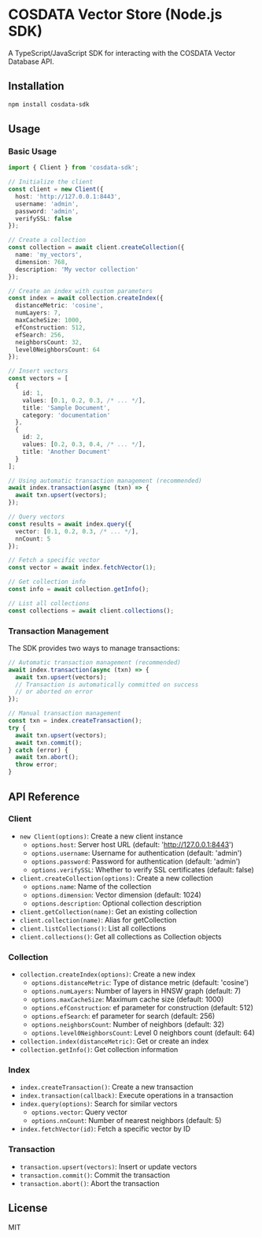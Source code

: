 # COSDATA Vector Store (Node.js SDK)

A TypeScript/JavaScript SDK for interacting with the COSDATA Vector Database API.

## Installation

```bash
npm install cosdata-sdk
```

## Usage

### Basic Usage

```typescript
import { Client } from 'cosdata-sdk';

// Initialize the client
const client = new Client({
  host: 'http://127.0.0.1:8443',
  username: 'admin',
  password: 'admin',
  verifySSL: false
});

// Create a collection
const collection = await client.createCollection({
  name: 'my_vectors',
  dimension: 768,
  description: 'My vector collection'
});

// Create an index with custom parameters
const index = await collection.createIndex({
  distanceMetric: 'cosine',
  numLayers: 7,
  maxCacheSize: 1000,
  efConstruction: 512,
  efSearch: 256,
  neighborsCount: 32,
  level0NeighborsCount: 64
});

// Insert vectors
const vectors = [
  { 
    id: 1, 
    values: [0.1, 0.2, 0.3, /* ... */],
    title: 'Sample Document',
    category: 'documentation'
  },
  { 
    id: 2, 
    values: [0.2, 0.3, 0.4, /* ... */],
    title: 'Another Document'
  }
];

// Using automatic transaction management (recommended)
await index.transaction(async (txn) => {
  await txn.upsert(vectors);
});

// Query vectors
const results = await index.query({
  vector: [0.1, 0.2, 0.3, /* ... */],
  nnCount: 5
});

// Fetch a specific vector
const vector = await index.fetchVector(1);

// Get collection info
const info = await collection.getInfo();

// List all collections
const collections = await client.collections();
```

### Transaction Management

The SDK provides two ways to manage transactions:

```typescript
// Automatic transaction management (recommended)
await index.transaction(async (txn) => {
  await txn.upsert(vectors);
  // Transaction is automatically committed on success
  // or aborted on error
});

// Manual transaction management
const txn = index.createTransaction();
try {
  await txn.upsert(vectors);
  await txn.commit();
} catch (error) {
  await txn.abort();
  throw error;
}
```

## API Reference

### Client

- `new Client(options)`: Create a new client instance
  - `options.host`: Server host URL (default: 'http://127.0.0.1:8443')
  - `options.username`: Username for authentication (default: 'admin')
  - `options.password`: Password for authentication (default: 'admin')
  - `options.verifySSL`: Whether to verify SSL certificates (default: false)
- `client.createCollection(options)`: Create a new collection
  - `options.name`: Name of the collection
  - `options.dimension`: Vector dimension (default: 1024)
  - `options.description`: Optional collection description
- `client.getCollection(name)`: Get an existing collection
- `client.collection(name)`: Alias for getCollection
- `client.listCollections()`: List all collections
- `client.collections()`: Get all collections as Collection objects

### Collection

- `collection.createIndex(options)`: Create a new index
  - `options.distanceMetric`: Type of distance metric (default: 'cosine')
  - `options.numLayers`: Number of layers in HNSW graph (default: 7)
  - `options.maxCacheSize`: Maximum cache size (default: 1000)
  - `options.efConstruction`: ef parameter for construction (default: 512)
  - `options.efSearch`: ef parameter for search (default: 256)
  - `options.neighborsCount`: Number of neighbors (default: 32)
  - `options.level0NeighborsCount`: Level 0 neighbors count (default: 64)
- `collection.index(distanceMetric)`: Get or create an index
- `collection.getInfo()`: Get collection information

### Index

- `index.createTransaction()`: Create a new transaction
- `index.transaction(callback)`: Execute operations in a transaction
- `index.query(options)`: Search for similar vectors
  - `options.vector`: Query vector
  - `options.nnCount`: Number of nearest neighbors (default: 5)
- `index.fetchVector(id)`: Fetch a specific vector by ID

### Transaction

- `transaction.upsert(vectors)`: Insert or update vectors
- `transaction.commit()`: Commit the transaction
- `transaction.abort()`: Abort the transaction

## License

MIT